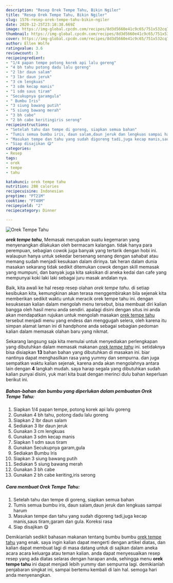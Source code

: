 ```yaml
---
description: "Resep Orek Tempe Tahu, Bikin Ngiler"
title: "Resep Orek Tempe Tahu, Bikin Ngiler"
slug: 1576-resep-orek-tempe-tahu-bikin-ngiler
date: 2020-12-25T23:18:38.669Z
image: https://img-global.cpcdn.com/recipes/8d3d5660e41c9c65/751x532cq70/orek-tempe-tahu-foto-resep-utama.jpg
thumbnail: https://img-global.cpcdn.com/recipes/8d3d5660e41c9c65/751x532cq70/orek-tempe-tahu-foto-resep-utama.jpg
cover: https://img-global.cpcdn.com/recipes/8d3d5660e41c9c65/751x532cq70/orek-tempe-tahu-foto-resep-utama.jpg
author: Ellen Wolfe
ratingvalue: 3.6
reviewcount: 3
recipeingredient:
- "1/4 papan tempe potong korek api lalu goreng"
- "4 bh tahu potong dadu lalu goreng"
- "2 lbr daun salam"
- "3 lbr daun jeruk"
- "3 cm lengkuas"
- "3 sdm kecap manis"
- "1 sdm saus tiram"
- "Secukupnya garamgula"
- " Bumbu Iris"
- "3 siung bawang putih"
- "5 siung bawang merah"
- "3 bh cabe"
- "2 bh cabe keritingiris serong"
recipeinstructions:
- "Setelah tahu dan tempe di goreng, siapkan semua bahan"
- "Tumis semua bumbu iris, daun salam,daun jeruk dan lengkuas sampai harum"
- "Masukan tempe dan tahu yang sudah digoreng tadi,juga kecap manis,saus tiram,garam dan gula. Koreksi rasa"
- "Siap disajikan 😋"
categories:
- Resep
tags:
- orek
- tempe
- tahu

katakunci: orek tempe tahu 
nutrition: 288 calories
recipecuisine: Indonesian
preptime: "PT21M"
cooktime: "PT40M"
recipeyield: "2"
recipecategory: Dinner

---
```



![Orek Tempe Tahu](https://img-global.cpcdn.com/recipes/8d3d5660e41c9c65/751x532cq70/orek-tempe-tahu-foto-resep-utama.jpg)

<b><i>orek tempe tahu</i></b>, Memasak merupakan suatu kegemaran yang menyenangkan dilakukan oleh bermacam kalangan. tidak hanya para perempuan, sebagian cowok juga banyak yang tertarik dengan hobi ini. walaupun hanya untuk sekedar bersenang senang dengan sahabat atau memang sudah menjadi kesukaan dalam dirinya. tak heran dalam dunia masakan sekarang tidak sedikit ditemukan cowok dengan skill memasak yang mumpuni, dan banyak juga kita saksikan di aneka kedai dan cafe yang mempunyai koki laki laki sebagai juru masak andalan nya.



Baik, kita awali ke hal resep resep olahan <i>orek tempe tahu</i>. di setiap kesibukan kita, kemungkinan akan terasa menggembirakan bila sejenak kita memberikan sedikit waktu untuk meracik orek tempe tahu ini. dengan kesuksesan kalian dalam mengolah menu tersebut, bisa membuat diri kalian bangga oleh hasil menu anda sendiri. apalagi disini dengan situs ini anda akan mendapatkan rujukan untuk mengolah masakan <u>orek tempe tahu</u> tersebut menjadi menu yang endess dan menggugah selera, oleh karena itu simpan alamat laman ini di handphone anda sebagai sebagian pedoman kalian dalam memasak olahan baru yang nikmat.


Sekarang langsung saja kita memulai untuk menyediakan perlengkapan yang dibutuhkan dalam memasak makanan <u><i>orek tempe tahu</i></u> ini. setidaknya bisa disiapkan <b>13</b> bahan bahan yang dibutuhkan di masakan ini. biar nantinya dapat menghasilkan rasa yang yummy dan sempurna. dan juga sempatkan waktu kalian sejenak, karena anda akan mengolahnya antara lain dengan <b>4</b> langkah mudah. saya harap segala yang dibutuhkan sudah kalian punyai disini, yuk mari kita buat dengan merinci dulu bahan keperluan berikut ini.

<!--inarticleads1-->

##### Bahan-bahan dan bumbu yang diperlukan dalam pembuatan Orek Tempe Tahu:

1. Siapkan 1/4 papan tempe, potong korek api lalu goreng
1. Gunakan 4 bh tahu, potong dadu lalu goreng
1. Siapkan 2 lbr daun salam
1. Sediakan 3 lbr daun jeruk
1. Gunakan 3 cm lengkuas
1. Gunakan 3 sdm kecap manis
1. Siapkan 1 sdm saus tiram
1. Gunakan Secukupnya garam,gula
1. Sediakan  Bumbu Iris
1. Siapkan 3 siung bawang putih
1. Sediakan 5 siung bawang merah
1. Gunakan 3 bh cabe
1. Gunakan 2 bh cabe keriting,iris serong




<!--inarticleads2-->

##### Cara membuat Orek Tempe Tahu:

1. Setelah tahu dan tempe di goreng, siapkan semua bahan
1. Tumis semua bumbu iris, daun salam,daun jeruk dan lengkuas sampai harum
1. Masukan tempe dan tahu yang sudah digoreng tadi,juga kecap manis,saus tiram,garam dan gula. Koreksi rasa
1. Siap disajikan 😋




Demikianlah sedikit bahasan makanan tentang bumbu bumbu <u>orek tempe tahu</u> yang enak. saya ingin kalian dapat mengerti dengan artikel diatas, dan kalian dapat membuat lagi di masa datang untuk di sajikan dalam aneka acara acara keluarga atau teman kalian. anda dapat menyesuaikan resep resep yang ada diatas selaras dengan harapan anda, sehingga menu <b>orek tempe tahu</b> ini dapat menjadi lebih yummy dan sempurna lagi. demikianlah penjabaran singkat ini, sampai bertemu kembali di lain hal. semoga hari anda menyenangkan.
